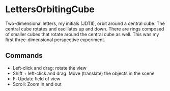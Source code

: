 # LettersOrbitingCube
Two-dimensional letters, my initials (JDTII), orbit around a central cube. The central cube rotates and oscillates up and down. 
There are rings composed of smaller cubes that rotate around the central cube as well. 
This was my first three-dimensional perspective experiment.

## Commands
- Left-click and drag: rotate the view
- Shift + left-click and drag: Move (translate) the objects in the scene
- F: Update field of view
- Scroll: Zoom in and out
